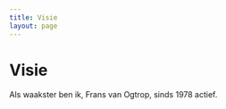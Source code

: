 ```yaml
---
title: Visie
layout: page
---
```


# Visie

Als waakster ben ik, Frans van Ogtrop, sinds 1978 actief.